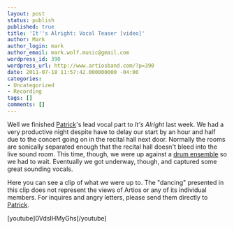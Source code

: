```yaml
---
layout: post
status: publish
published: true
title: 'It''s Alright: Vocal Teaser [video]'
author: Mark
author_login: mark
author_email: mark.wolf.music@gmail.com
wordpress_id: 390
wordpress_url: http://www.artiosband.com/?p=390
date: 2011-07-18 11:57:42.000000000 -04:00
categories:
- Uncategorized
- Recording
tags: []
comments: []
---
```

Well we finished <a title="Patrick (Keys, Vocals )" href="http://www.artiosband.com/?page_id=155">Patrick</a>'s lead vocal part to <em>It's Alright</em> last week. We had a very productive night despite have to delay our start by an hour and half due to the concert going on in the recital hall next door. Normally the rooms are sonically separated enough that the recital hall doesn't bleed into the live sound room. This time, though, we were up against a <a href="http://www.duniyadrumanddance.org/">drum ensemble</a> so we had to wait. Eventually we got underway, though, and captured some great sounding vocals.

Here you can see a clip of what we were up to. The "dancing" presented in this clip does not represent the views of Artios or any of its individual members. For inquires and angry letters, please send them directly to <a title="Patrick (Keys, Vocals )" href="http://www.artiosband.com/?page_id=155">Patrick</a>.

[youtube]0VdsIHMyGhs[/youtube]
